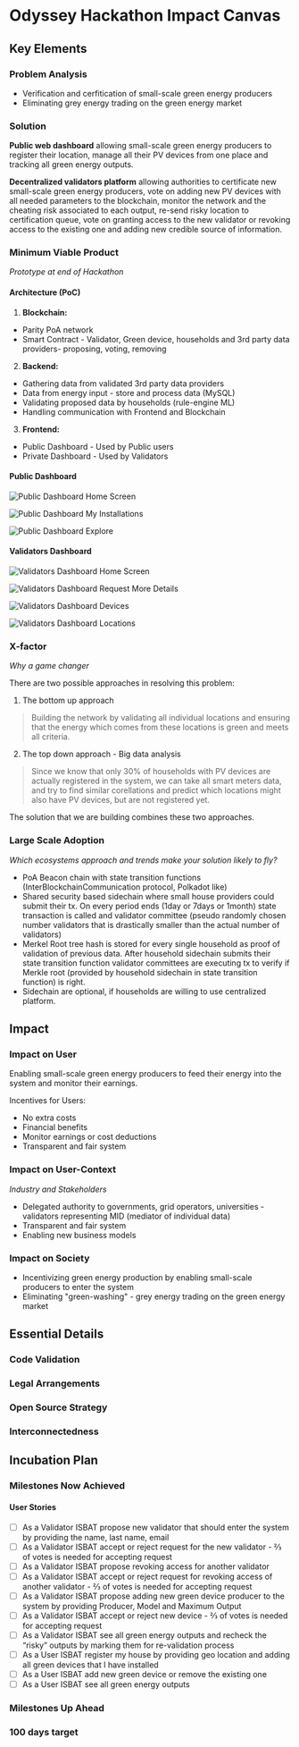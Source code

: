 # Odyssey Hackathon Impact Canvas

## Key Elements

### Problem Analysis
* Verification and cerfitication of small-scale green energy producers
* Eliminating grey energy trading on the green energy market

### Solution
**Public web dashboard** allowing small-scale green energy producers to register their location, manage all their PV devices from one place and tracking all green energy outputs.

**Decentralized validators platform** allowing authorities to certificate new small-scale green energy producers, vote on adding new PV devices with all needed parameters to the blockchain, monitor the network and the cheating risk associated to each output, re-send risky location to certification queue, vote on granting access to the new validator or revoking access to the existing one and adding new credible source of information.


### Minimum Viable Product 
_Prototype at end of Hackathon_

#### Architecture (PoC)

1. **Blockchain:**
* Parity PoA network
* Smart Contract - Validator, Green device, households and 3rd party data providers- proposing, voting, removing

2. **Backend:**
* Gathering data from validated 3rd party data providers 
* Data from energy input - store and process data (MySQL)
* Validating proposed data by households (rule-engine ML)
* Handling communication with Frontend and Blockchain

3. **Frontend:**
* Public Dashboard - Used by Public users
* Private Dashboard - Used by Validators

#### Public Dashboard 

![Public Dashboard Home Screen](/screenshots/1_Home.png)

![Public Dashboard My Installations](/screenshots/2_MyInstallations.png)

![Public Dashboard Explore](/screenshots/3_Explore.png)

#### Validators Dashboard 

![Validators Dashboard Home Screen](/screenshots/1_AllRequests.png)

![Validators Dashboard Request More Details](/screenshots/1.1_MoreDetails.png)

![Validators Dashboard Devices](/screenshots/2_Devices.png)

![Validators Dashboard Locations](/screenshots/3_Locations.png)

### X-factor 
_Why a game changer_

There are two possible approaches in resolving this problem:
1. The bottom up approach 
> Building the network by validating all individual locations and ensuring that the energy which comes from these locations is green and meets all criteria.


2. The top down approach - Big data analysis 
> Since we know that only 30% of households with PV devices are actually registered in the system, we can take all smart meters data, and try to find similar corellations and predict which locations might also have PV devices, but are not registered yet.

The solution that we are building combines these two approaches.

### Large Scale Adoption 
_Which ecosystems approach and trends make your solution likely to fly?_

* PoA Beacon chain with state transition functions (InterBlockchainCommunication protocol, Polkadot like)
* Shared security based sidechain where small house providers could submit their tx. On every period ends (1day or 7days or 1month) state transaction is called and validator committee (pseudo randomly chosen number validators that is drastically smaller than the actual number of validators)
* Merkel Root tree hash is stored for every single household as proof of validation of previous data. After household sidechain submits their state transition function validator committees are executing tx to verify if Merkle root (provided by household sidechain in state transition function) is right.
* Sidechain are optional, if households are willing to use centralized platform.

## Impact

### Impact on User
Enabling small-scale green energy producers to feed their energy into the system and monitor their earnings.

Incentives for Users:
* No extra costs
* Financial benefits
* Monitor earnings or cost deductions 
* Transparent and fair system

### Impact on User-Context 
_Industry and Stakeholders_
* Delegated authority to governments, grid operators, universities - validators representing MID (mediator of individual data)
* Transparent and fair system
* Enabling new business models 

### Impact on Society 
* Incentivizing green energy production by enabling small-scale producers to enter the system
* Eliminating "green-washing" - grey energy trading on the green energy market

## Essential Details

### Code Validation

### Legal Arrangements

### Open Source Strategy

### Interconnectedness

## Incubation Plan 

### Milestones Now Achieved 

#### User Stories
- [ ] As a Validator ISBAT propose new validator that should enter the system by providing the name, last name, email 
- [ ] As a Validator ISBAT accept or reject request for the new validator - ⅔ of votes is needed for accepting request
- [ ] As a Validator ISBAT propose revoking access for another validator
- [ ] As a Validator ISBAT accept or reject request for revoking access of another validator - ⅔ of votes is needed for accepting request
- [ ] As a Validator ISBAT propose adding new green device producer to the system by providing Producer, Model and Maximum Output
- [ ] As a Validator ISBAT accept or reject new device - ⅔ of votes is needed for accepting request
- [ ] As a Validator ISBAT see all green energy outputs and recheck the “risky” outputs by marking them for re-validation process 
- [ ] As a User ISBAT register my house by providing geo location and adding all green devices that I have installed 
- [ ] As a User ISBAT add new green device or remove the existing one
- [ ] As a User ISBAT see all green energy outputs

### Milestones Up Ahead 

### 100 days target

